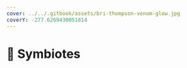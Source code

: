 ```yaml
---
cover: ../../.gitbook/assets/bri-thompson-venom-glow.jpg
coverY: -277.6269430051814
---
```


# 🧬 Symbiotes

